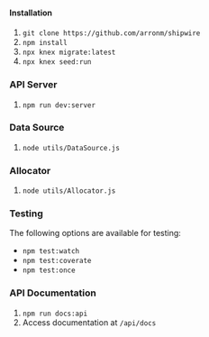 #### Installation

1. `git clone https://github.com/arronm/shipwire`
1. `npm install`
1. `npx knex migrate:latest`
1. `npx knex seed:run`


### API Server
1. `npm run dev:server`

### Data Source
1. `node utils/DataSource.js`

### Allocator
1. `node utils/Allocator.js`

### Testing
The following options are available for testing:

- `npm test:watch`
- `npm test:coverate`
- `npm test:once`


### API Documentation
1. `npm run docs:api`
1. Access documentation at `/api/docs`

